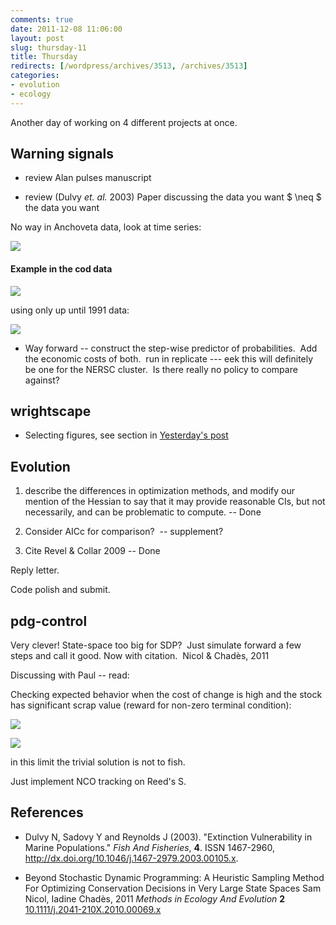 ```yaml
---
comments: true
date: 2011-12-08 11:06:00
layout: post
slug: thursday-11
title: Thursday
redirects: [/wordpress/archives/3513, /archives/3513]
categories:
- evolution
- ecology
---
```


Another day of working on 4 different projects at once.


## Warning signals





	
  * review Alan pulses manuscript

	
  * review (Dulvy _et. al._ 2003) Paper discussing the data you want $ \neq $ the data you want


No way in Anchoveta data, look at time series:

![]( http://farm8.staticflickr.com/7142/6478073223_819460d349_o.png )



#### Example in the cod data


![]( http://farm8.staticflickr.com/7157/6477872559_87a539f2df_o.png )


using only up until 1991 data:

![]( http://farm8.staticflickr.com/7028/6477872503_bc33d69793_o.png )




	
  * Way forward -- construct the step-wise predictor of probabilities.  Add the economic costs of both.  run in replicate --- eek this will definitely be one for the NERSC cluster.  Is there really no policy to compare against?




## wrightscape





	
  * Selecting figures, see section in [Yesterday's post](http://www.carlboettiger.info/archives/3488)




## Evolution





	
  1. describe the differences in optimization methods, and modify our mention of the Hessian to say that it may provide reasonable CIs, but not necessarily, and can be problematic to compute. -- Done

	
  2. Consider AICc for comparison?  -- supplement?

	
  3. Cite Revel & Collar 2009 -- Done


Reply letter.

Code polish and submit.


## pdg-control


Very clever! State-space too big for SDP?  Just simulate forward a few steps and call it good. Now with citation.  Nicol & Chadès, 2011

Discussing with Paul -- read:

Checking expected behavior when the cost of change is high and the stock has significant scrap value (reward for non-zero terminal condition):

![]( http://farm8.staticflickr.com/7158/6479108919_5818e93990_o.png )


![]( http://farm8.staticflickr.com/7159/6479067329_108dc6e17d_o.png )


in this limit the trivial solution is not to fish.

Just implement NCO tracking on Reed's S.

## References


- Dulvy N, Sadovy Y and Reynolds J (2003).
"Extinction Vulnerability in Marine Populations."
*Fish And Fisheries*, **4**.
ISSN 1467-2960, <a href="http://dx.doi.org/10.1046/j.1467-2979.2003.00105.x">http://dx.doi.org/10.1046/j.1467-2979.2003.00105.x</a>.



-  Beyond Stochastic Dynamic Programming: A Heuristic Sampling Method For Optimizing Conservation Decisions in Very Large State Spaces Sam Nicol, Iadine Chadès,  2011 *Methods in Ecology And Evolution* **2**    [10.1111/j.2041-210X.2010.00069.x](http://dx.doi.org/10.1111/j.2041-210X.2010.00069.x)
